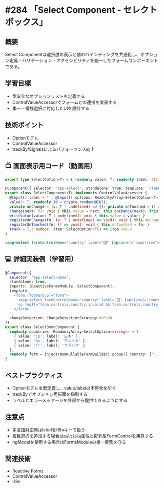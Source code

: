# #284 「Select Component - セレクトボックス」

## 概要
Select Componentは選択肢の表示と値のバインディングを共通化し、オプション定義・バリデーション・アクセシビリティを統一したフォームコンポーネントである。

## 学習目標
- 型安全なオプションリストを定義する
- ControlValueAccessorでフォームとの連携を実装する
- 単一・複数選択に対応したUIを設計する

## 技術ポイント
- Optionモデル
- ControlValueAccessor
- trackBy/Signalsによるパフォーマンス向上

## 📺 画面表示用コード（動画用）
```typescript
export type SelectOption<T> = { readonly value: T; readonly label: string; };
```

```typescript
@Component({ selector: 'app-select', standalone: true, template: `<label [for]="id">{{ label }}<select [id]="id" [ngModel]="value" (ngModelChange)="change($event)"><option *ngFor="let option of options; trackBy: track" [ngValue]="option.value">{{ option.label }}</option></select></label>`, providers: [{ provide: NG_VALUE_ACCESSOR, useExisting: forwardRef(() => SelectComponent), multi: true }], changeDetection: ChangeDetectionStrategy.OnPush })
export class SelectComponent<T> implements ControlValueAccessor {
  @Input() label = ''; @Input() options: ReadonlyArray<SelectOption<T>> = [];
  value?: T; readonly id = crypto.randomUUID();
  private onChange = (v: T | undefined) => {}; private onTouched = () => {};
  change(next: T): void { this.value = next; this.onChange(next); this.onTouched(); }
  writeValue(value: T | undefined): void { this.value = value; }
  registerOnChange(fn: (v: T | undefined) => void): void { this.onChange = fn; }
  registerOnTouched(fn: () => void): void { this.onTouched = fn; }
  track = (_: number, item: SelectOption<T>) => item.value;
}
```

```html
<app-select formControlName="country" label="国" [options]="countries"></app-select>
```

## 💻 詳細実装例（学習用）
```typescript
@Component({
  selector: 'app-select-demo',
  standalone: true,
  imports: [ReactiveFormsModule, SelectComponent],
  template: `
    <form [formGroup]="form">
      <app-select formControlName="country" label="国" [options]="countries"></app-select>
      <p *ngIf="form.controls.country.invalid && form.controls.country.touched" class="error">必須項目です</p>
    </form>
  `,
  changeDetection: ChangeDetectionStrategy.OnPush
})
export class SelectDemoComponent {
  readonly countries: ReadonlyArray<SelectOption<string>> = [
    { value: 'jp', label: '日本' },
    { value: 'us', label: 'アメリカ' },
    { value: 'fr', label: 'フランス' }
  ];
  readonly form = inject(NonNullableFormBuilder).group({ country: ['', Validators.required] });
}
```

## ベストプラクティス
- Optionモデルを型定義し、value/labelの不整合を防ぐ
- trackByでオプション再描画を抑制する
- ラベルとエラーメッセージを外部から提供できるようにする

## 注意点
- 多言語対応時はlabelをi18nキーで扱う
- 複数選択を追加する場合は`multiple`属性と配列型FormControlを用意する
- ngModelを使用する場合はFormsModuleの単一責務を守る

## 関連技術
- Reactive Forms
- ControlValueAccessor
- i18n
